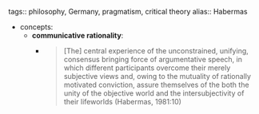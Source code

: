 tags:: philosophy, Germany, pragmatism, critical theory
alias:: Habermas

- concepts:
	- **communicative rationality**:
		- > [The] central experience of the unconstrained, unifying, consensus bringing force of argumentative speech, in which different participants overcome their merely subjective views and, owing to the mutuality of rationally motivated conviction, assure themselves of the both the unity of the objective world and the intersubjectivity of their lifeworlds
		  (Habermas, 1981:10)